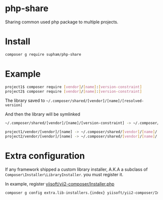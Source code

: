 # php-share
Sharing common used php package to multiple projects.

# Install
~~~bash
composer g require supham/php-share
~~~

# Example
~~~bash
project1$ composer require [vendor]/[name]:[version-constraint]
project2$ composer require [vendor]/[name]:[version-constraint]
~~~

The library saved to `~/.composer/shared/[vendor]/[name]/[resolved-version]`

And then the library will be symlinked
~~~bash
~/.composer/shared/[vendor]/[name]/[version-constraint] -> ~/.composer/shared/[vendor]/[name]/[resolved-version]

project1/vendor/[vendor]/[name] -> ~/.composer/shared/[vendor]/[name]/[version-constraint]
project2/vendor/[vendor]/[name] -> ~/.composer/shared/[vendor]/[name]/[version-constraint]
~~~

# Extra configuration
If any framework shipped a custom library installer, A.K.A a subclass of `Composer\Installer\LibraryInstaller`. you must register it.

In example, register [yiisoft/yii2-composer/Installer.php](https://github.com/yiisoft/yii2-composer/blob/64670b37a78f94ebf584405e676a6c88fc6b0d4a/Installer.php)
~~~bash
composer g config extra.lib-installers.{index} yiisoft/yii2-composer/Installer.php
~~~

